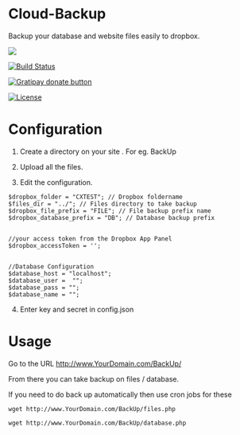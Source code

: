 # Cloud-Backup
Backup your database and website files easily to dropbox.


<img src="http://images.snoork.com/images/1974137711_Firefox_Screenshot_2015-11-24T06-28-53.649Z.png">

[![Build Status](http://img.shields.io/badge/Version-1.0-green.svg)]( http://img.shields.io/badge/Version-1.0-green.svg )


 <a href="http://devzstudio.com/donate.php" title="Donate to this project using Gratipay"><img src="https://img.shields.io/badge/Donate-$-yellow.svg" alt="Gratipay donate button" /></a>

[![License](http://img.shields.io/badge/License-MIT-lightgrey.svg)](http://img.shields.io/badge/License-MIT-lightgrey.svg)


# Configuration


1) Create a directory on your site . For eg. BackUp

2) Upload all the files.

3) Edit the configuration.


```
$dropbox_folder = "CXTEST"; // Dropbox foldername
$files_dir = "../"; // Files directory to take backup
$dropbox_file_prefix = "FILE"; // File backup prefix name
$dropbox_database_prefix = "DB"; // Database backup prefix


//your access token from the Dropbox App Panel
$dropbox_accessToken = '';


//Database Configuration
$database_host = "localhost";
$database_user =  "";
$database_pass = "";
$database_name = "";
```

4) Enter key and secret in config.json

# Usage

Go to the URL http://www.YourDomain.com/BackUp/

From there you can take backup on files / database.

If you need to do back up automatically then use cron jobs for these

```
wget http://www.YourDomain.com/BackUp/files.php
```

```
wget http://www.YourDomain.com/BackUp/database.php
```

